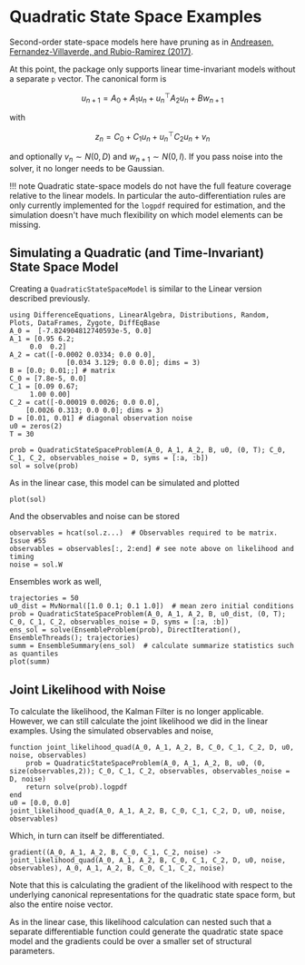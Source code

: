 # Quadratic State Space Examples

Second-order state-space models here have pruning as in [Andreasen, Fernandez-Villaverde, and Rubio-Ramirez (2017)](https://www.sas.upenn.edu/~jesusfv/Pruning.pdf).


At this point, the package only supports linear time-invariant models without a separate `p` vector.  The canonical form is

```math
u_{n+1} = A_0 + A_1 u_n + u_n^{\top} A_2 u_n + B w_{n+1}
```

with

```math
z_n = C_0 + C_1 u_n + u_n^{\top} C_2 u_n +  v_n
```

and optionally $v_n \sim N(0, D)$ and $w_{n+1} \sim N(0,I)$.  If you pass noise into the solver, it no longer needs to be Gaussian.


!!! note
    Quadratic state-space models do not have the full feature coverage relative to the linear models.  In particular the auto-differentiation rules are only currently implemented for the `logpdf` required for estimation, and the simulation doesn't have much flexibility on which model elements can be missing.

## Simulating a Quadratic (and Time-Invariant) State Space Model

Creating a `QuadraticStateSpaceModel` is similar to the Linear version described previously.

```@example 2
using DifferenceEquations, LinearAlgebra, Distributions, Random, Plots, DataFrames, Zygote, DiffEqBase
A_0 =  [-7.824904812740593e-5, 0.0]
A_1 = [0.95 6.2;
     0.0  0.2]
A_2 = cat([-0.0002 0.0334; 0.0 0.0],
              [0.034 3.129; 0.0 0.0]; dims = 3)
B = [0.0; 0.01;;] # matrix
C_0 = [7.8e-5, 0.0]
C_1 = [0.09 0.67;
     1.00 0.00]
C_2 = cat([-0.00019 0.0026; 0.0 0.0],
    [0.0026 0.313; 0.0 0.0]; dims = 3)
D = [0.01, 0.01] # diagonal observation noise
u0 = zeros(2)
T = 30

prob = QuadraticStateSpaceProblem(A_0, A_1, A_2, B, u0, (0, T); C_0, C_1, C_2, observables_noise = D, syms = [:a, :b])
sol = solve(prob)
```

As in the linear case, this model can be simulated and plotted

```@example 2
plot(sol)
```

And the observables and noise can be stored
```@example 2
observables = hcat(sol.z...)  # Observables required to be matrix.  Issue #55 
observables = observables[:, 2:end] # see note above on likelihood and timing
noise = sol.W
```

Ensembles work as well,

```@example 2
trajectories = 50
u0_dist = MvNormal([1.0 0.1; 0.1 1.0])  # mean zero initial conditions
prob = QuadraticStateSpaceProblem(A_0, A_1, A_2, B, u0_dist, (0, T); C_0, C_1, C_2, observables_noise = D, syms = [:a, :b])
ens_sol = solve(EnsembleProblem(prob), DirectIteration(), EnsembleThreads(); trajectories)
summ = EnsembleSummary(ens_sol)  # calculate summarize statistics such as quantiles
plot(summ)
```

## Joint Likelihood with Noise
To calculate the likelihood, the Kalman Filter is no longer applicable.  However, we can still calculate the joint likelihood we did in the linear examples.  Using the simulated observables and noise,

```@example 2
function joint_likelihood_quad(A_0, A_1, A_2, B, C_0, C_1, C_2, D, u0, noise, observables)
    prob = QuadraticStateSpaceProblem(A_0, A_1, A_2, B, u0, (0, size(observables,2)); C_0, C_1, C_2, observables, observables_noise = D, noise)
    return solve(prob).logpdf
end
u0 = [0.0, 0.0]
joint_likelihood_quad(A_0, A_1, A_2, B, C_0, C_1, C_2, D, u0, noise, observables)
```
Which, in turn can itself be differentiated.

```@example 2
gradient((A_0, A_1, A_2, B, C_0, C_1, C_2, noise) -> joint_likelihood_quad(A_0, A_1, A_2, B, C_0, C_1, C_2, D, u0, noise, observables), A_0, A_1, A_2, B, C_0, C_1, C_2, noise)
```
Note that this is calculating the gradient of the likelihood with respect to the underlying canonical representations for the quadratic state space form, but also the entire noise vector.

As in the linear case, this likelihood calculation can nested such that a separate differentiable function could generate the quadratic state space model and the gradients could be over a smaller set of structural parameters.